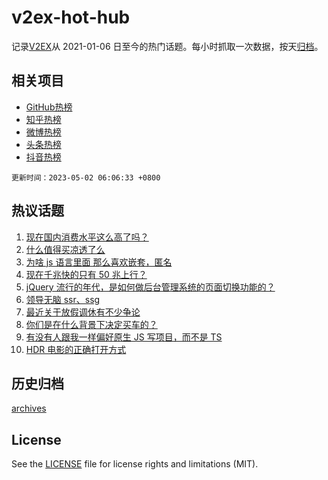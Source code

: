 # v2ex-hot-hub

 记录[V2EX](https://www.v2ex.com/)从 2021-01-06 日至今的热门话题。每小时抓取一次数据，按天[归档](archives)。
 
 ## 相关项目

- [GitHub热榜](https://github.com/lonnyzhang423/github-hot-hub)
- [知乎热榜](https://github.com/lonnyzhang423/zhihu-hot-hub)
- [微博热榜](https://github.com/lonnyzhang423/weibo-hot-hub)
- [头条热榜](https://github.com/lonnyzhang423/toutiao-hot-hub)
- [抖音热榜](https://github.com/lonnyzhang423/douyin-hot-hub)


 `更新时间：2023-05-02 06:06:33 +0800`

## 热议话题

1. [现在国内消费水平这么高了吗？](https://www.v2ex.com/t/936713)
1. [什么值得买凉透了么](https://www.v2ex.com/t/936711)
1. [为啥 js 语言里面 那么喜欢嵌套，匿名](https://www.v2ex.com/t/936734)
1. [现在千兆快的只有 50 兆上行？](https://www.v2ex.com/t/936736)
1. [jQuery 流行的年代，是如何做后台管理系统的页面切换功能的？](https://www.v2ex.com/t/936685)
1. [领导无脑 ssr、ssg](https://www.v2ex.com/t/936720)
1. [最近关于放假调休有不少争论](https://www.v2ex.com/t/936693)
1. [你们是在什么背景下决定买车的？](https://www.v2ex.com/t/936750)
1. [有没有人跟我一样偏好原生 JS 写项目，而不是 TS](https://www.v2ex.com/t/936772)
1. [HDR 电影的正确打开方式](https://www.v2ex.com/t/936690)

## 历史归档

[archives](archives)

## License

See the [LICENSE](LICENSE) file for license rights and limitations (MIT).
